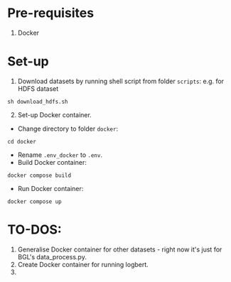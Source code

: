 # Pre-requisites
1. Docker


# Set-up
1. Download datasets by running shell script from folder `scripts`:
e.g. for HDFS dataset
```
sh download_hdfs.sh
```
2. Set-up Docker container.
- Change directory to folder `docker`: 
```
cd docker
```
- Rename `.env_docker` to `.env`.
- Build Docker container:
```
docker compose build
```
- Run Docker container:
```
docker compose up
```


# TO-DOS:
1. Generalise Docker container for other datasets - right now it's just for BGL's data_process.py.
2. Create Docker container for running logbert.
3. 